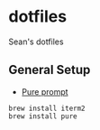 # dotfiles

Sean's dotfiles


## General Setup

- [Pure prompt](https://github.com/sindresorhus/pure)

```
brew install iterm2
brew install pure
```
